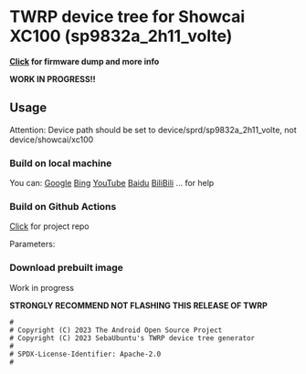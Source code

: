 # TWRP device tree for Showcai XC100 (sp9832a_2h11_volte)
**[Click](http://github.com/ZH-XiJun/showcai_sp9832a_2h11_volte_dump) for firmware dump and more info**

**WORK IN PROGRESS!!**
## Usage
Attention: Device path should be set to device/sprd/sp9832a_2h11_volte, not device/showcai/xc100
### Build on local machine
You can:
[Google](http://google.com)
[Bing](http://bing.com)
[YouTube](http://youtube.com)
[Baidu](http://baidu.com)
[BiliBili](http://bilibili.com)
...
for help
### Build on Github Actions
[Click](http://github.com/azwhikaru/Action-TWRP-Builder) for project repo

Parameters:

### Download prebuilt image
Work in progress

**STRONGLY RECOMMEND NOT FLASHING THIS RELEASE OF TWRP**

```
#
# Copyright (C) 2023 The Android Open Source Project
# Copyright (C) 2023 SebaUbuntu's TWRP device tree generator
#
# SPDX-License-Identifier: Apache-2.0
#
```
